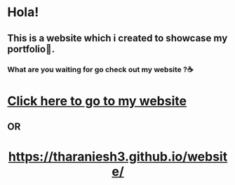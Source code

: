 # Hola!
## This is a website which i created to showcase my portfolio🕺.
### What are you waiting for go check out my website ?☕
# [Click here to go to my website ](https://tharaniesh3.github.io/website/)
## <b align="center">OR
# https://tharaniesh3.github.io/website/
